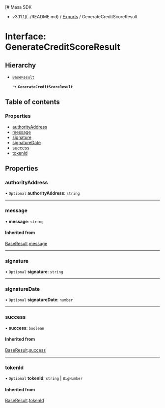 [# Masa SDK
 - v3.11.1](../README.md) / [Exports](../modules.md) / GenerateCreditScoreResult

# Interface: GenerateCreditScoreResult

## Hierarchy

- [`BaseResult`](BaseResult.md)

  ↳ **`GenerateCreditScoreResult`**

## Table of contents

### Properties

- [authorityAddress](GenerateCreditScoreResult.md#authorityaddress)
- [message](GenerateCreditScoreResult.md#message)
- [signature](GenerateCreditScoreResult.md#signature)
- [signatureDate](GenerateCreditScoreResult.md#signaturedate)
- [success](GenerateCreditScoreResult.md#success)
- [tokenId](GenerateCreditScoreResult.md#tokenid)

## Properties

### authorityAddress

• `Optional` **authorityAddress**: `string`

___

### message

• **message**: `string`

#### Inherited from

[BaseResult](BaseResult.md).[message](BaseResult.md#message)

___

### signature

• `Optional` **signature**: `string`

___

### signatureDate

• `Optional` **signatureDate**: `number`

___

### success

• **success**: `boolean`

#### Inherited from

[BaseResult](BaseResult.md).[success](BaseResult.md#success)

___

### tokenId

• `Optional` **tokenId**: `string` \| `BigNumber`

#### Inherited from

[BaseResult](BaseResult.md).[tokenId](BaseResult.md#tokenid)
